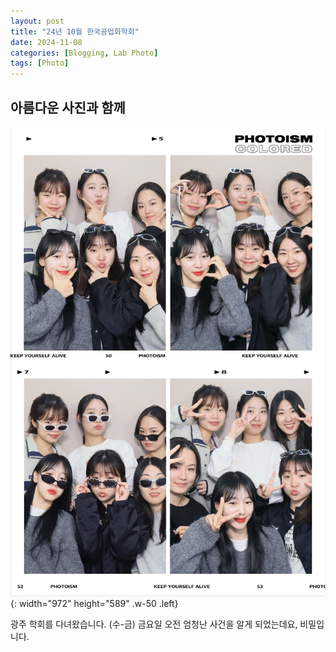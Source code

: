 ```yaml
---
layout: post
title: "24년 10월 한국공업화학회"
date: 2024-11-08
categories: [Blogging, Lab Photo]
tags: [Photo]
---
```



## 아름다운 사진과 함께

![Mars Image](/assets/img/mars.JPG){: width="972" height="589" .w-50 .left}

광주 학회를 다녀왔습니다. (수-금)
금요일 오전 엄청난 사건을 알게 되었는데요, 비밀입니다.